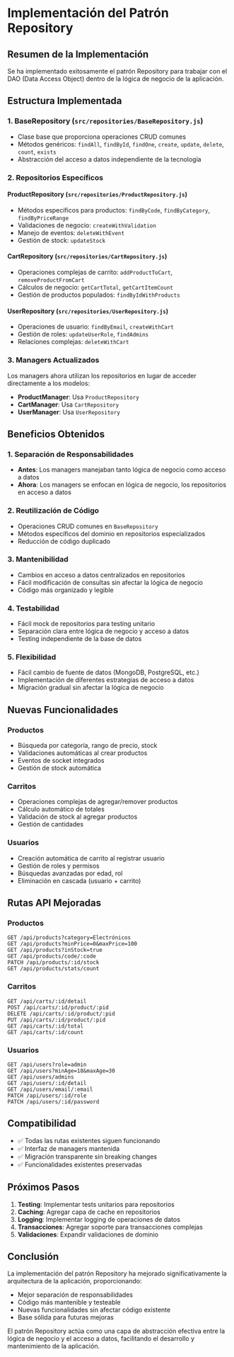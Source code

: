 # Implementación del Patrón Repository

## Resumen de la Implementación

Se ha implementado exitosamente el patrón Repository para trabajar con el DAO (Data Access Object) dentro de la lógica de negocio de la aplicación.

## Estructura Implementada

### 1. BaseRepository (`src/repositories/BaseRepository.js`)
- Clase base que proporciona operaciones CRUD comunes
- Métodos genéricos: `findAll`, `findById`, `findOne`, `create`, `update`, `delete`, `count`, `exists`
- Abstracción del acceso a datos independiente de la tecnología

### 2. Repositorios Específicos

#### ProductRepository (`src/repositories/ProductRepository.js`)
- Métodos específicos para productos: `findByCode`, `findByCategory`, `findByPriceRange`
- Validaciones de negocio: `createWithValidation`
- Manejo de eventos: `deleteWithEvent`
- Gestión de stock: `updateStock`

#### CartRepository (`src/repositories/CartRepository.js`)
- Operaciones complejas de carrito: `addProductToCart`, `removeProductFromCart`
- Cálculos de negocio: `getCartTotal`, `getCartItemCount`
- Gestión de productos populados: `findByIdWithProducts`

#### UserRepository (`src/repositories/UserRepository.js`)
- Operaciones de usuario: `findByEmail`, `createWithCart`
- Gestión de roles: `updateUserRole`, `findAdmins`
- Relaciones complejas: `deleteWithCart`

### 3. Managers Actualizados

Los managers ahora utilizan los repositorios en lugar de acceder directamente a los modelos:

- **ProductManager**: Usa `ProductRepository`
- **CartManager**: Usa `CartRepository`  
- **UserManager**: Usa `UserRepository`

## Beneficios Obtenidos

### 1. Separación de Responsabilidades
- **Antes**: Los managers manejaban tanto lógica de negocio como acceso a datos
- **Ahora**: Los managers se enfocan en lógica de negocio, los repositorios en acceso a datos

### 2. Reutilización de Código
- Operaciones CRUD comunes en `BaseRepository`
- Métodos específicos del dominio en repositorios especializados
- Reducción de código duplicado

### 3. Mantenibilidad
- Cambios en acceso a datos centralizados en repositorios
- Fácil modificación de consultas sin afectar la lógica de negocio
- Código más organizado y legible

### 4. Testabilidad
- Fácil mock de repositorios para testing unitario
- Separación clara entre lógica de negocio y acceso a datos
- Testing independiente de la base de datos

### 5. Flexibilidad
- Fácil cambio de fuente de datos (MongoDB, PostgreSQL, etc.)
- Implementación de diferentes estrategias de acceso a datos
- Migración gradual sin afectar la lógica de negocio

## Nuevas Funcionalidades

### Productos
- Búsqueda por categoría, rango de precio, stock
- Validaciones automáticas al crear productos
- Eventos de socket integrados
- Gestión de stock automática

### Carritos
- Operaciones complejas de agregar/remover productos
- Cálculo automático de totales
- Validación de stock al agregar productos
- Gestión de cantidades

### Usuarios
- Creación automática de carrito al registrar usuario
- Gestión de roles y permisos
- Búsquedas avanzadas por edad, rol
- Eliminación en cascada (usuario + carrito)

## Rutas API Mejoradas

### Productos
```
GET /api/products?category=Electrónicos
GET /api/products?minPrice=0&maxPrice=100
GET /api/products?inStock=true
GET /api/products/code/:code
PATCH /api/products/:id/stock
GET /api/products/stats/count
```

### Carritos
```
GET /api/carts/:id/detail
POST /api/carts/:id/product/:pid
DELETE /api/carts/:id/product/:pid
PUT /api/carts/:id/product/:pid
GET /api/carts/:id/total
GET /api/carts/:id/count
```

### Usuarios
```
GET /api/users?role=admin
GET /api/users?minAge=18&maxAge=30
GET /api/users/admins
GET /api/users/:id/detail
GET /api/users/email/:email
PATCH /api/users/:id/role
PATCH /api/users/:id/password
```

## Compatibilidad

- ✅ Todas las rutas existentes siguen funcionando
- ✅ Interfaz de managers mantenida
- ✅ Migración transparente sin breaking changes
- ✅ Funcionalidades existentes preservadas

## Próximos Pasos

1. **Testing**: Implementar tests unitarios para repositorios
2. **Caching**: Agregar capa de cache en repositorios
3. **Logging**: Implementar logging de operaciones de datos
4. **Transacciones**: Agregar soporte para transacciones complejas
5. **Validaciones**: Expandir validaciones de dominio

## Conclusión

La implementación del patrón Repository ha mejorado significativamente la arquitectura de la aplicación, proporcionando:

- Mejor separación de responsabilidades
- Código más mantenible y testeable
- Nuevas funcionalidades sin afectar código existente
- Base sólida para futuras mejoras

El patrón Repository actúa como una capa de abstracción efectiva entre la lógica de negocio y el acceso a datos, facilitando el desarrollo y mantenimiento de la aplicación. 